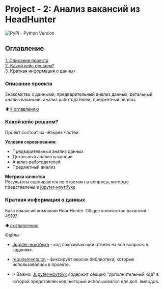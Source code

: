 
# Project - 2: Анализ вакансий из HeadHunter
![PyPI - Python Version](https://img.shields.io/badge/Python%20-%203.8.5-blue)


## Оглавление  
[1. Описание проекта](#Описание-проекта)  
[2. Какой кейс решаем?](#Какой-кейс-решаем)  
[3. Краткая информация о данных](#Краткая-информация-о-данных)  

### Описание проекта    
Знакомство с данными; предварительный анализ данных; детальный анализ вакансий; анализ работодателей; предметный анализ.

:arrow_up:[К оглавлению](#Оглавление)


### Какой кейс решаем?    
Проект состоит из четырёх частей:

**Условия соревнования:**  
- Предварительный анализ данных
- Детальный анализ вакансий
- Анализ работодателей
- Предметный анализ

**Метрика качества**     
Результаты оцениваются по ответам на вопросы, которые представлены в [jupyter-ноутбуке](https://github.com/akhalilo91/SF_Project_2/blob/main/Project_2.ipynb) 

### Краткая информация о данных
База вакансий компании HeadHunter. Общее количество вакансий - 49197.

:arrow_up:[к оглавлению](#Оглавление)


Файлы:

- [Jupyter-ноутбуке](https://github.com/akhalilo91/SF_Project_2/blob/main/Project_2.ipynb)  - код показывающий ответы на все вопросы в заданиях.
- [requirements.txt](https://github.com/akhalilo91/SF_Project_2/blob/main/requirements.txt) - фиксирует версии библиотеки, которые использовались в проекте.

- ⚡ Важно: [Jupyter-ноутбук](https://github.com/akhalilo91/SF_Project_2/blob/main/Project_2.ipynb) содержит секцию "дополнительный код" в которой представлен код, который использовался для доп. выводов.
